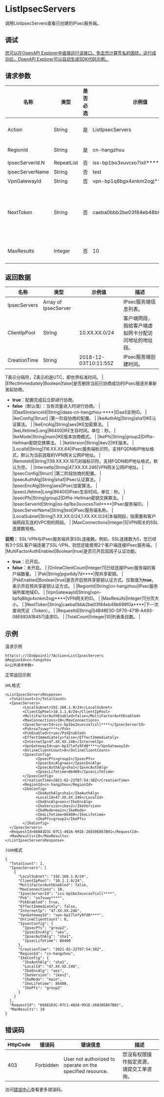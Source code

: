 # ListIpsecServers

调用ListIpsecServers查看已创建的IPsec服务端。

## 调试

[您可以在OpenAPI Explorer中直接运行该接口，免去您计算签名的困扰。运行成功后，OpenAPI Explorer可以自动生成SDK代码示例。](https://api.aliyun.com/#product=Vpc&api=ListIpsecServers&type=RPC&version=2016-04-28)

## 请求参数

|名称|类型|是否必选|示例值|描述|
|--|--|----|---|--|
|Action|String|是|ListIpsecServers|要执行的操作。取值：**ListIpsecServers**。 |
|RegionId|String|是|cn-hangzhou|IPsec服务端所属地域ID。 |
|IpsecServerId.N|RepeatList|否|iss-bp1bo3xuvcxo7ixll\*\*\*\*|IPsec服务端ID。 |
|IpsecServerName|String|否|test|IPsec服务端名称。 |
|VpnGatewayId|String|否|vpn-bp1q8bgx4xnkm2ogj\*\*\*\*|VPN网关的ID。 |
|NextToken|String|否|caeba0bbb2be03f84eb48b699f0a\*\*\*\*|查询凭证（Token），取值为上一次API调用返回的**NextToken**参数值。如果没有下一个查询，请不传该参数。 |
|MaxResults|Integer|否|10|分页大小，取值范围：**1**~**20**，默认为**10**。 |

## 返回数据

|名称|类型|示例值|描述|
|--|--|---|--|
|IpsecServers|Array of IpsecServer| |IPsec服务端信息列表。 |
|ClientIpPool|String|10.XX.XX.0/24|客户端网段，指给客户端虚拟网卡分配访问地址的地址段。 |
|CreationTime|String|2018-12-03T10:11:55Z|IPsec服务端创建时间。

 T表示分隔符，Z表示的是UTC，即世界标准时间。 |
|EffectImmediately|Boolean|false|是否删除当前已协商成功的IPsec隧道并重新发起协商。

 -   **true**：配置完成后立即进行协商。
-   **false**（默认值）：当有流量进入时进行协商。 |
|IDaaSInstanceId|String|idaas-cn-hangzhou-\*\*\*\*|IDaaS实例ID。 |
|IkeConfig|Struct| |第一阶段协商的配置。 |
|IkeAuthAlg|String|sha1|IKE认证算法。 |
|IkeEncAlg|String|aes|IKE加密算法。 |
|IkeLifetime|Long|86400|IKE生存时间。单位：秒。 |
|IkeMode|String|main|IKE版本协商模式。 |
|IkePfs|String|group2|Diffie-Hellman密钥交换算法。 |
|IkeVersion|String|ikev2|IKE版本。 |
|LocalId|String|116.XX.XX.64|IPsec服务端标识符。支持FQDN和IP地址格式，默认为当前选取的VPN网关公网IP地址。 |
|RemoteId|String|139.XX.XX.167|对端标识符。支持FQDN和IP地址格式，默认为空。 |
|InternetIp|String|47.XX.XX.246|VPN网关公网IP地址。 |
|IpsecConfig|Struct| |第二阶段协商的配置。 |
|IpsecAuthAlg|String|sha1|IPsec认证算法。 |
|IpsecEncAlg|String|aes|IPsec加密算法。 |
|IpsecLifetime|Long|86400|IPsec生存时间。单位：秒。 |
|IpsecPfs|String|group2|Diffie-Hellman密钥交换算法。 |
|IpsecServerId|String|iss-bp1bo3xuvcxo7ixll\*\*\*\*|IPsec服务端ID。 |
|IpsecServerName|String|test|IPsec服务端名称。 |
|LocalSubnet|String|1.XX.XX.0/24,1.XX.XX.0/24|本端网段，指需要和客户端网段互连的VPC侧的网段。 |
|MaxConnections|Integer|5|VPN网关的SSL连接数规格。

 **说明：** SSL-VPN与IPsec服务端共享SSL连接数。例如，SSL连接数为5，您已经有3个SSL客户端连接了SSL-VPN，则您还能使用2个客户端连接IPsec服务端。 |
|MultiFactorAuthEnabled|Boolean|true|是否已开启双因子认证功能。

 -   **true**：已开启。
-   **false**：未开启。 |
|OnlineClientCount|Integer|1|已经连接IPsec服务端的客户端数量。 |
|Psk|String|pgw6dy7d\*\*\*\*|预共享密钥。 |
|PskEnabled|Boolean|true|是否开启预共享密钥认证方式。仅取值为**true**，表示开启预共享密钥认证方式。 |
|RegionId|String|cn-hangzhou|IPsec服务端所属地域ID。 |
|VpnGatewayId|String|vpn-bp1q8bgx4xnkm2ogj\*\*\*\*|VPN网关的ID。 |
|MaxResults|Integer|1|分页大小。 |
|NextToken|String|caeba0bbb2be03f84eb48b699f0a\*\*\*\*|下一次查询凭证（Token）。 |
|RequestId|String|54B48E3D-DF70-471B-AA93-08E683A1B457|请求ID。 |
|TotalCount|Integer|10|列表条目数。 |

## 示例

请求示例

```
http(s)://[Endpoint]/?Action=ListIpsecServers
&RegionId=cn-hangzhou
&<公共请求参数>
```

正常返回示例

`XML`格式

```
<ListIpsecServersResponse>
  <TotalCount>1</TotalCount>
  <IpsecServers>
        <LocalSubnet>192.168.1.0/24</LocalSubnet>
        <ClientIpPool>10.1.1.0/24</ClientIpPool>
        <MultiFactorAuthEnabled>false</MultiFactorAuthEnabled>
        <MaxConnections>10</MaxConnections>
        <IpsecServerId>iss-bp1bo3xuvcxo7ixll****</IpsecServerId>
        <Psk>so7suwy****</Psk>
        <PskEnabled>true</PskEnabled>
        <EffectImmediately>false</EffectImmediately>
        <InternetIp>47.XX.XX.246</InternetIp>
        <VpnGatewayId>vpn-bp17lofy9fd0****</VpnGatewayId>
        <OnlineClientCount>0</OnlineClientCount>
        <IpsecConfig>
              <IpsecPfs>group2</IpsecPfs>
              <IpsecEncAlg>aes</IpsecEncAlg>
              <IpsecAuthAlg>sha1</IpsecAuthAlg>
              <IpsecLifetime>86400</IpsecLifetime>
        </IpsecConfig>
        <CreationTime>2021-02-22T07:54:38Z</CreationTime>
        <RegionId>cn-hangzhou</RegionId>
        <IkeConfig>
              <IkeAuthAlg>sha1</IkeAuthAlg>
              <LocalId>47.XX.XX.246</LocalId>
              <IkeEncAlg>aes</IkeEncAlg>
              <IkeVersion>ikev2</IkeVersion>
              <IkeMode>main</IkeMode>
              <IkeLifetime>86400</IkeLifetime>
              <IkePfs>group2</IkePfs>
        </IkeConfig>
  </IpsecServers>
  <RequestId>66881D3C-07C1-402A-991E-26830E867B01</RequestId>
  <MaxResults>10</MaxResults>
</ListIpsecServersResponse>
```

`JSON`格式

```
{
  "TotalCount": 1,
  "IpsecServers": [
    {
      "LocalSubnet": "192.168.1.0/24",
      "ClientIpPool": "10.1.1.0/24",
      "MultiFactorAuthEnabled": false,
      "MaxConnections": 10,
      "IpsecServerId": "iss-bp1bo3xuvcxo7ixll****",
      "Psk": "so7suwy****",
      "PskEnabled": true,
      "EffectImmediately": false,
      "InternetIp": "47.XX.XX.246",
      "VpnGatewayId": "vpn-bp17lofy9fd0****",
      "OnlineClientCount": 0,
      "IpsecConfig": {
        "IpsecPfs": "group2",
        "IpsecEncAlg": "aes",
        "IpsecAuthAlg": "sha1",
        "IpsecLifetime": 86400
      },
      "CreationTime": "2021-02-22T07:54:38Z",
      "RegionId": "cn-hangzhou",
      "IkeConfig": {
        "IkeAuthAlg": "sha1",
        "LocalId": "47.XX.XX.246",
        "IkeEncAlg": "aes",
        "IkeVersion": "ikev2",
        "IkeMode": "main",
        "IkeLifetime": 86400,
        "IkePfs": "group2"
      }
    }
  ],
  "RequestId": "66881D3C-07C1-402A-991E-26830E867B01",
  "MaxResults": 10
}
```

## 错误码

|HttpCode|错误码|错误信息|描述|
|--------|---|----|--|
|403|Forbidden|User not authorized to operate on the specified resource.|您没有权限操作指定资源，请提交工单咨询。|

访问[错误中心](https://error-center.aliyun.com/status/product/Vpc)查看更多错误码。

